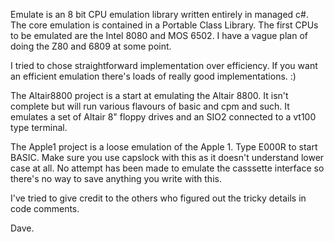 Emulate is an 8 bit CPU emulation library written entirely in managed c#. The core emulation is contained in a Portable Class Library. The first CPUs to be emulated are the Intel 8080 and MOS 6502. I have a vague plan of doing the Z80 and 6809 at some point.

I tried to chose straightforward implementation over efficiency. If you want an efficient emulation there's loads of really good implementations. :)

The Altair8800 project is a start at emulating the Altair 8800. It isn't complete but will run various flavours of basic and cpm and such. It emulates a set of Altair 8" floppy drives and an SIO2 connected to a vt100 type terminal.

The Apple1 project is a loose emulation of the Apple 1. Type E000R to start BASIC. Make sure you use capslock with this as it doesn't understand lower case at all. No attempt has been made to emulate the casssette interface so there's no way to save anything you write with this.

I've tried to give credit to the others who figured out the tricky details in code comments.

Dave.